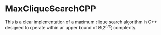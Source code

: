 # MaxCliqueSearchCPP
This is a clear implementation of a maximum clique search algorithm in C++ designed to operate within an upper bound of $\Theta(2^{n/2})$ complexity.

